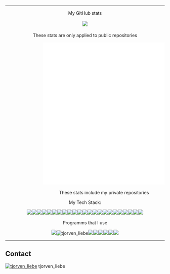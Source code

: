 <hr/>
<p align="center">My GitHub stats<br/><br/><img src="https://github-profile-trophy.vercel.app/?username=Tjorven-Liebe&theme=darkhub&column=6&margin-w=15&margin-h=15&title=Commits,Repositories,Stars,Followers,PullRequests,Reviews,Issues"><br/><br/>These stats are only applied to public repositories</p>
<dl><dd><dl><dl><dd><dl><dl><dd><dl>
<img src="https://github.com/Tjorven-Liebe/github-stats/blob/master/generated/overview.svg#gh-dark-mode-only" align="right"/>
<img src="https://github.com/Tjorven-Liebe/github-stats/blob/master/generated/languages.svg#gh-dark-mode-only"/>
<p align="center">These stats include my private repositories</p>
</dl></dd></dl></dl></dd></dl></dl></dd></dl>
<p align="center">My Tech Stack:</p>
<p align="center"><img src="https://img.shields.io/badge/java-since_2018-%23ED8B00.svg?style=for-the-badge&logo=openjdk&logoColor=white"><img src="https://img.shields.io/badge/kotlin-%237F52FF.svg?style=for-the-badge&logo=kotlin&logoColor=white"><img src="https://img.shields.io/badge/Gradle-02303A.svg?style=for-the-badge&logo=Gradle&logoColor=white"><img src="https://img.shields.io/badge/mysql-%2300f.svg?style=for-the-badge&logo=mysql&logoColor=white"><img src="https://img.shields.io/badge/MariaDB-003545?style=for-the-badge&logo=mariadb&logoColor=white"><img src="https://img.shields.io/badge/Spigot/BungeeCord-62B47A?style=for-the-badge&logo=minecraft&logoColor=white"><img src="https://img.shields.io/badge/Discord-%235865F2.svg?style=for-the-badge&logo=discord&logoColor=white"><img src="https://img.shields.io/badge/Debian-D70A53?style=for-the-badge&logo=debian&logoColor=white"><img src="https://img.shields.io/badge/Manjaro-35BF5C?style=for-the-badge&logo=Manjaro&logoColor=white"><img src="https://img.shields.io/badge/html5-%23E34F26.svg?style=for-the-badge&logo=html5&logoColor=white"><img src="https://img.shields.io/badge/javascript-%23323330.svg?style=for-the-badge&logo=javascript&logoColor=%23F7DF1E"><img src="https://img.shields.io/badge/css3-%231572B6.svg?style=for-the-badge&logo=css3&logoColor=white"><img src="https://img.shields.io/badge/vuejs-%2335495e.svg?style=for-the-badge&logo=vuedotjs&logoColor=%234FC08D"><img src="https://img.shields.io/badge/vite-%23646CFF.svg?style=for-the-badge&logo=vite&logoColor=white"><img src="https://img.shields.io/badge/yarn-%232C8EBB.svg?style=for-the-badge&logo=yarn&logoColor=white"><img src="https://img.shields.io/badge/NPM-%23CB3837.svg?style=for-the-badge&logo=npm&logoColor=white"><img src="https://img.shields.io/badge/chart.js-F5788D.svg?style=for-the-badge&logo=chart.js&logoColor=white"><img src="https://img.shields.io/badge/bootstrap-%238511FA.svg?style=for-the-badge&logo=bootstrap&logoColor=white"><img src="https://img.shields.io/badge/joomla-%235091CD.svg?style=for-the-badge&logo=joomla&logoColor=white"><img src="https://img.shields.io/badge/node.js-6DA55F?style=for-the-badge&logo=node.js&logoColor=white"><img src="https://img.shields.io/badge/Quasar-16B7FB?style=for-the-badge&logo=quasar&logoColor=black"><img src="https://img.shields.io/badge/SASS-hotpink.svg?style=for-the-badge&logo=SASS&logoColor=white"><img src="https://img.shields.io/badge/git-%23F05033.svg?style=for-the-badge&logo=git&logoColor=white"></p>
<p align="center">Programms that I use</p>
<p align="center"><img src="https://img.shields.io/badge/IntelliJIDEA-000000.svg?style=for-the-badge&logo=intellij-idea&logoColor=white"><img alt="tjorven_liebe" float="left" src="https://img.shields.io/badge/Discord-tjorven_liebe-%235865F2.svg?style=for-the-badge&logo=discord&logoColor=white"><img src="https://img.shields.io/badge/webstorm-143?style=for-the-badge&logo=webstorm&logoColor=white&color=black"><img src="https://img.shields.io/badge/VIM-%2311AB00.svg?style=for-the-badge&logo=vim&logoColor=white"><img src="https://img.shields.io/badge/Obsidian-%23483699.svg?style=for-the-badge&logo=obsidian&logoColor=white"><img src="https://img.shields.io/badge/Android%20Studio-3DDC84.svg?style=for-the-badge&logo=android-studio&logoColor=white"><img src="https://img.shields.io/badge/Trello-%23026AA7.svg?style=for-the-badge&logo=Trello&logoColor=white"><img src="https://img.shields.io/badge/github-%23121011.svg?style=for-the-badge&logo=github&logoColor=white"></p>
<hr/>
<h2>Contact</h2>
<a href="https://discord.com/users/428284027519369217" target="_blank"><img alt="tjorven_liebe" float="left" src="https://img.shields.io/badge/Discord-tjorven_liebe-%235865F2.svg?style=for-the-badge&logo=discord&logoColor=white"></a>
tjorven_liebe
